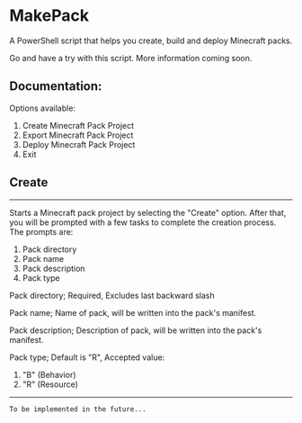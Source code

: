 # MakePack
A PowerShell script that helps you create, build and deploy Minecraft packs.

Go and have a try with this script. More information coming soon.
## Documentation:

Options available:
1. Create Minecraft Pack Project
2. Export Minecraft Pack Project
3. Deploy Minecraft Pack Project
4. Exit

## Create
---
Starts a Minecraft pack project by selecting the "Create" option. After that, you will be prompted with a few tasks to complete the creation process.
The prompts are:
1. Pack directory
2. Pack name
3. Pack description
4. Pack type

Pack directory; Required, Excludes last backward slash

Pack name; Name of pack, will be written into the pack's manifest.

Pack description; Description of pack, will be written into the pack's manifest.

Pack type; Default is "R", Accepted value:
1. "B" (Behavior)
2. "R" (Resource)

---

`To be implemented in the future...`